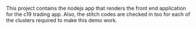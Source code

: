 This project contains the nodejs app that renders the front end application for the c19 trading app. Also, the stitch codes are checked in too for each of the clusters required to make this demo work.
